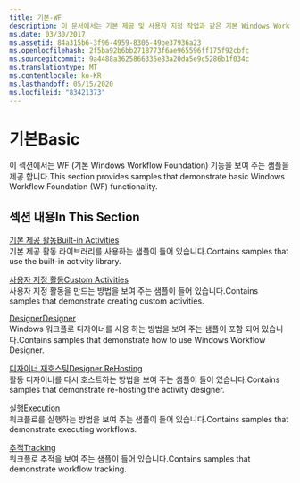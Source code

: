```yaml
---
title: 기본-WF
description: 이 문서에서는 기본 제공 및 사용자 지정 작업과 같은 기본 Windows Workflow Foundation 기능을 보여 주는 샘플을 참조 합니다.
ms.date: 03/30/2017
ms.assetid: 84a315b6-3f96-4959-8306-49be37936a23
ms.openlocfilehash: 2f5ba92b6bb2718773f6ae965596ff175f92cbfc
ms.sourcegitcommit: 9a4488a3625866335e83a20da5e9c5286b1f034c
ms.translationtype: MT
ms.contentlocale: ko-KR
ms.lasthandoff: 05/15/2020
ms.locfileid: "83421373"
---
```

# <a name="basic"></a><span data-ttu-id="9e8b8-103">기본</span><span class="sxs-lookup"><span data-stu-id="9e8b8-103">Basic</span></span>
<span data-ttu-id="9e8b8-104">이 섹션에서는 WF (기본 Windows Workflow Foundation) 기능을 보여 주는 샘플을 제공 합니다.</span><span class="sxs-lookup"><span data-stu-id="9e8b8-104">This section provides samples that demonstrate basic Windows Workflow Foundation (WF) functionality.</span></span>  
  
## <a name="in-this-section"></a><span data-ttu-id="9e8b8-105">섹션 내용</span><span class="sxs-lookup"><span data-stu-id="9e8b8-105">In This Section</span></span>  
 [<span data-ttu-id="9e8b8-106">기본 제공 활동</span><span class="sxs-lookup"><span data-stu-id="9e8b8-106">Built-in Activities</span></span>](built-in-activities.md)  
 <span data-ttu-id="9e8b8-107">기본 제공 활동 라이브러리를 사용하는 샘플이 들어 있습니다.</span><span class="sxs-lookup"><span data-stu-id="9e8b8-107">Contains samples that use the built-in activity library.</span></span>  
  
 [<span data-ttu-id="9e8b8-108">사용자 지정 활동</span><span class="sxs-lookup"><span data-stu-id="9e8b8-108">Custom Activities</span></span>](custom-activities.md)  
 <span data-ttu-id="9e8b8-109">사용자 지정 활동을 만드는 방법을 보여 주는 샘플이 들어 있습니다.</span><span class="sxs-lookup"><span data-stu-id="9e8b8-109">Contains samples that demonstrate creating custom activities.</span></span>  
  
 [<span data-ttu-id="9e8b8-110">Designer</span><span class="sxs-lookup"><span data-stu-id="9e8b8-110">Designer</span></span>](designer.md)  
 <span data-ttu-id="9e8b8-111">Windows 워크플로 디자이너를 사용 하는 방법을 보여 주는 샘플이 포함 되어 있습니다.</span><span class="sxs-lookup"><span data-stu-id="9e8b8-111">Contains samples that demonstrate how to use Windows Workflow Designer.</span></span>  
  
 [<span data-ttu-id="9e8b8-112">디자이너 재호스팅</span><span class="sxs-lookup"><span data-stu-id="9e8b8-112">Designer ReHosting</span></span>](designer-rehosting.md)  
 <span data-ttu-id="9e8b8-113">활동 디자이너를 다시 호스트하는 방법을 보여 주는 샘플이 들어 있습니다.</span><span class="sxs-lookup"><span data-stu-id="9e8b8-113">Contains samples that demonstrate re-hosting the activity designer.</span></span>  
  
 [<span data-ttu-id="9e8b8-114">실행</span><span class="sxs-lookup"><span data-stu-id="9e8b8-114">Execution</span></span>](execution.md)  
 <span data-ttu-id="9e8b8-115">워크플로를 실행하는 방법을 보여 주는 샘플이 들어 있습니다.</span><span class="sxs-lookup"><span data-stu-id="9e8b8-115">Contains samples that demonstrate executing workflows.</span></span>
  
 [<span data-ttu-id="9e8b8-116">추적</span><span class="sxs-lookup"><span data-stu-id="9e8b8-116">Tracking</span></span>](tracking.md)  
 <span data-ttu-id="9e8b8-117">워크플로 추적을 보여 주는 샘플이 들어 있습니다.</span><span class="sxs-lookup"><span data-stu-id="9e8b8-117">Contains samples that demonstrate workflow tracking.</span></span>
